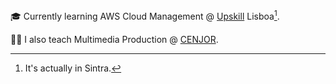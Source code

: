 :mortar_board: Currently learning AWS Cloud Management @ [Upskill](https://www.upskill.pt) Lisboa[^1].

:man_teacher: I also teach Multimedia Production @ [CENJOR](https://www.cenjor.pt).


[^1]: It's actually in Sintra.
